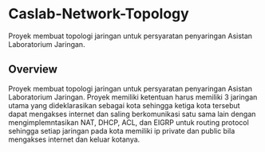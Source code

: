 # Caslab-Network-Topology
Proyek membuat topologi jaringan untuk persyaratan penyaringan Asistan Laboratorium Jaringan.


## Overview
Proyek membuat topologi jaringan untuk persyaratan penyaringan Asistan Laboratorium Jaringan. Proyek memiliki ketentuan harus memiliki 3 jaringan utama yang dideklarasikan sebagai kota sehingga ketiga kota tersebut dapat mengakses internet dan saling berkomunikasi satu sama lain dengan mengimplemntasikan NAT, DHCP, ACL, dan EIGRP untuk routing protocol sehingga setiap jaringan pada kota memiliki ip private dan public bila mengakses internet dan keluar kotanya.
